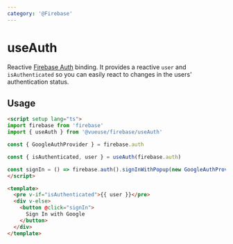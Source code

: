 ```yaml
---
category: '@Firebase'
---
```


# useAuth

Reactive [Firebase Auth](https://firebase.google.com/docs/auth) binding. It provides a reactive `user` and `isAuthenticated` so you
can easily react to changes in the users' authentication status. 

## Usage

```html
<script setup lang="ts">
import firebase from 'firebase'
import { useAuth } from '@vueuse/firebase/useAuth'

const { GoogleAuthProvider } = firebase.auth

const { isAuthenticated, user } = useAuth(firebase.auth)

const signIn = () => firebase.auth().signInWithPopup(new GoogleAuthProvider())
</script>

<template>
  <pre v-if="isAuthenticated">{{ user }}</pre>
  <div v-else>
    <button @click="signIn">
      Sign In with Google
    </button>
  </div>
</template>
```
